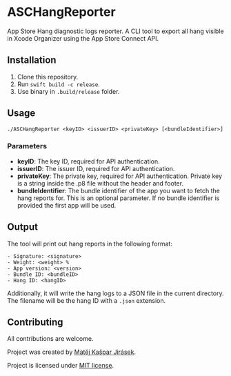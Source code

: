# ASCHangReporter

App Store Hang diagnostic logs reporter. A CLI tool to export all hang visible
in Xcode Organizer using the App Store Connect API.

## Installation

1. Clone this repository.
2. Run `swift build -c release`.
3. Use binary in `.build/release` folder.

## Usage

```
./ASCHangReporter <keyID> <issuerID> <privateKey> [<bundleIdentifier>]
```

### Parameters

- **keyID**: The key ID, required for API authentication.
- **issuerID**: The issuer ID, required for API authentication.
- **privateKey**: The private key, required for API authentication. Private key is a string inside the .p8 file without the header and footer.
- **bundleIdentifier**: The bundle identifier of the app you want to fetch
  the hang reports for. This is an optional parameter. If no bundle identifier is provided the first app will be used.

## Output

The tool will print out hang reports in the following format:

```
- Signature: <signature>
- Weight: <weight> %
- App version: <version>
- Bundle ID: <bundleID>
- Hang ID: <hangID>
```

Additionally, it will write the hang logs to a JSON file in the current directory. The filename will be the hang ID with a `.json` extension.

## Contributing

All contributions are welcome.

Project was created by [Matěj Kašpar Jirásek](https://iosdev.space/@mkj).

Project is licensed under [MIT license](LICENSE).
